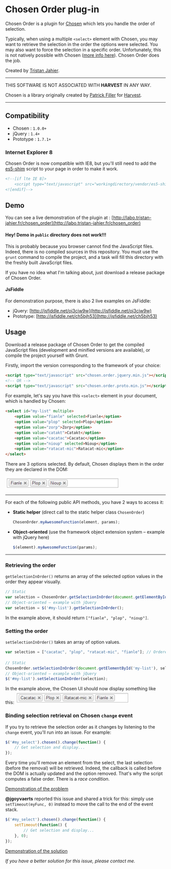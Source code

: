 # Chosen Order plug-in

Chosen Order is a plugin for [Chosen](https://github.com/harvesthq/chosen) which lets you handle the order of selection.

Typically, when using a multiple `<select>` element with Chosen, you may want to retrieve the selection in the order the options were selected. You may also want to force the selection in a specific order. Unfortunately, this is not natively possible with Chosen ([more info here](https://github.com/harvesthq/chosen/issues/1847)). Chosen Order does the job.

Created by [Tristan Jahier](http://tristan-jahier.fr).

---

THIS SOFTWARE IS NOT ASSOCIATED WITH **HARVEST** IN ANY WAY.

Chosen is a library originally created by [Patrick Filler](http://patrickfiller.com) for [Harvest](http://getharvest.com/).

---


## Compatibility

- Chosen : `1.0.0+`
- jQuery : `1.4+`
- Prototype : `1.7.1+`

### Internet Explorer 8

Chosen Order is now compatible with IE8, but you'll still need to add the [es5-shim](https://github.com/es-shims/es5-shim) script to your page in order to make it work.

```html
<!--[if lte IE 8]>
    <script type="text/javascript" src="workingdirectory/vendor/es5-shim.min.js"></script>
<![endif]-->
```

## Demo

You can see a live demonstration of the plugin at : [http://labo.tristan-jahier.fr/chosen_order](http://labo.tristan-jahier.fr/chosen_order)

#### Hey! Demo in `public` directory does not work!!!

This is probably because you browser cannot find the JavaScript files. Indeed, there is no compiled sources in this repository. You must use the `grunt` command to compile the project, and a task will fill this directory with the freshly built JavaScript files.

If you have no idea what I'm talking about, just download a release package of Chosen Order.

#### JsFiddle

For demonstration purpose, there is also 2 live examples on JsFiddle:

- jQuery: [http://jsfiddle.net/oj3cjw9w](http://jsfiddle.net/oj3cjw9w)
- Prototype: [http://jsfiddle.net/ch5bjh53](http://jsfiddle.net/ch5bjh53)


## Usage

Download a release package of Chosen Order to get the compiled JavaScript files (development and minified versions are available), or compile the project yourself with Grunt.

Firstly, import the version corresponding to the framework of your choice:

```html
<script type="text/javascript" src="chosen.order.jquery.min.js"></script>
<!-- OR -->
<script type="text/javascript" src="chosen.order.proto.min.js"></script>
```

For example, let's say you have this `<select>` element in your document, which is handled by Chosen:

```html
<select id="my-list" multiple>
	<option value="fianle" selected>Fianle</option>
	<option value="plop" selected>Plop</option>
	<option value="zorp">Zorp</option>
	<option value="catakt">Catakt</option>
	<option value="cacatac">Cacatac</option>
	<option value="nioup" selected>Nioup</option>
	<option value="ratacat-mic">Ratacat-mic</option>
</select>
```

There are 3 options selected. By default, Chosen displays them in the order they are declared in the DOM:

![Chosen Order example 1](img/chosen_unordered.png)

---

For each of the following public API methods, you have 2 ways to access it:

- **Static helper** (direct call to the static helper class `ChosenOrder`)

	```javascript
	ChosenOrder.myAwesomeFunction(element, params);
	```

- **Object-oriented** (use the framework object extension system – example with jQuery here)

	```javascript
	$(element).myAwesomeFunction(params);
	```

---


### Retrieving the order

`getSelectionInOrder()` returns an array of the selected option values in the order they appear visually.

```javascript
// Static
var selection = ChosenOrder.getSelectionInOrder(document.getElementById('my-list'));
// Object-oriented – example with jQuery
var selection = $('#my-list').getSelectionInOrder();
```

In the example above, it should return `["fianle", "plop", "nioup"]`.


### Setting the order

`setSelectionInOrder()` takes an array of option values.

```javascript
var selection = ["cacatac", "plop", "ratacat-mic", "fianle"]; // Ordered option values

// Static
ChosenOrder.setSelectionInOrder(document.getElementById('my-list'), selection);
// Object-oriented – example with jQuery
$('#my-list').setSelectionInOrder(selection);
```

In the example above, the Chosen UI should now display something like this:
![Chosen Order example 2](img/chosen_ordered.png)


### Binding selection retrieval on Chosen `change` event

If you try to retrieve the selection order as it changes by listening to the `change` event, you'll run into an issue. For example:

```javascript
$('#my_select').chosen().change(function() {
    // Get selection and display...
});
```

Every time you'll remove an element from the select, the last selection (before the removal) will be retrieved. Indeed, the callback is called before the DOM is actually updated and the option removed. That's why the script computes a false order. There is a *race condition*.

[Demonstration of the problem](http://jsfiddle.net/9sfq9oqt/2)

**@jgoyvaerts** reported this issue and shared a trick for this: simply use `setTimeout(myFunc, 0)` instead to move the call to the end of the event stack.

```javascript
$('#my_select').chosen().change(function() {
    setTimeout(function() {
        // Get selection and display...
    }, 0);
});
```

[Demonstration of the solution](http://jsfiddle.net/9sfq9oqt/1)

*If you have a better solution for this issue, please contact me.*

